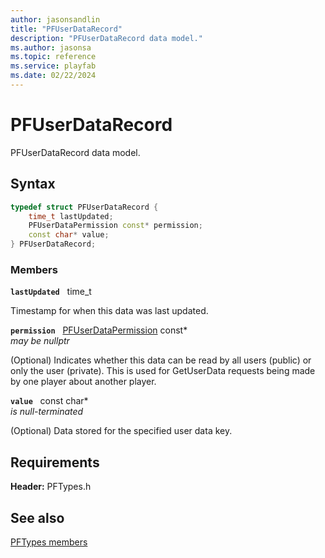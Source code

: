 ```yaml
---
author: jasonsandlin
title: "PFUserDataRecord"
description: "PFUserDataRecord data model."
ms.author: jasonsa
ms.topic: reference
ms.service: playfab
ms.date: 02/22/2024
---
```


# PFUserDataRecord  

PFUserDataRecord data model.  

## Syntax  
  
```cpp
typedef struct PFUserDataRecord {  
    time_t lastUpdated;  
    PFUserDataPermission const* permission;  
    const char* value;  
} PFUserDataRecord;  
```
  
### Members  
  
**`lastUpdated`** &nbsp; time_t  
  
Timestamp for when this data was last updated.
  
**`permission`** &nbsp; [PFUserDataPermission](../enums/pfuserdatapermission.md) const*  
*may be nullptr*  
  
(Optional) Indicates whether this data can be read by all users (public) or only the user (private). This is used for GetUserData requests being made by one player about another player.
  
**`value`** &nbsp; const char*  
*is null-terminated*  
  
(Optional) Data stored for the specified user data key.
  
  
## Requirements  
  
**Header:** PFTypes.h
  
## See also  
[PFTypes members](../pftypes_members.md)  

  
  
